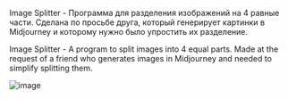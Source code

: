 Image Splitter - Программа для разделения изображений на 4 равные части. 
Сделана по просьбе друга, который генерирует картинки в Midjourney и которому нужно было упростить их разделение.



Image Splitter - A program to split images into 4 equal parts. 
Made at the request of a friend who generates images in Midjourney and needed to simplify splitting them.

![image](https://github.com/KsyDark/Image-Splitter/assets/57113088/e5ae5e50-aeb6-4fb8-bb0d-b3bf527ecb32)
